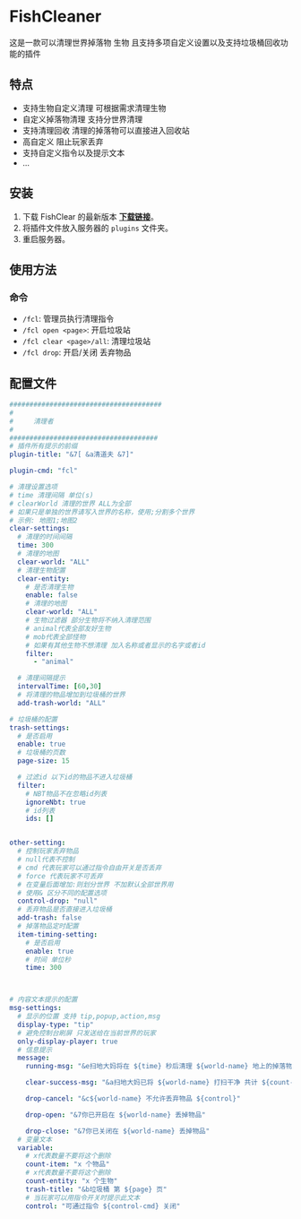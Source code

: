# FishCleaner

这是一款可以清理世界掉落物 生物 且支持多项自定义设置以及支持垃圾桶回收功能的插件

## 特点

- 支持生物自定义清理 可根据需求清理生物
- 自定义掉落物清理 支持分世界清理
- 支持清理回收 清理的掉落物可以直接进入回收站
- 高自定义 阻止玩家丢弃
- 支持自定义指令以及提示文本
- ...

## 安装

1. 下载 FishClear 的最新版本 **[下载链接](https://motci.cn/view/SoBadFish/job/FishCleaner/)**。
2. 将插件文件放入服务器的 `plugins` 文件夹。
3. 重启服务器。

## 使用方法

### 命令

- `/fcl`: 管理员执行清理指令
- `/fcl open <page>`: 开启垃圾站
- `/fcl clear <page>/all`: 清理垃圾站
- `/fcl drop`: 开启/关闭 丢弃物品

## 配置文件

```yaml
######################################
#
#     清理者
#
#####################################
# 插件所有提示的前缀
plugin-title: "&7[ &a清道夫 &7]"

plugin-cmd: "fcl"

# 清理设置选项
# time 清理间隔 单位(s)
# clearWorld 清理的世界 ALL为全部
# 如果只是单独的世界请写入世界的名称，使用;分割多个世界
# 示例: 地图1;地图2
clear-settings:
  # 清理的时间间隔
  time: 300
  # 清理的地图
  clear-world: "ALL"
  # 清理生物配置
  clear-entity:
    # 是否清理生物
    enable: false
    # 清理的地图
    clear-world: "ALL"
    # 生物过滤器 部分生物将不纳入清理范围
    # animal代表全部友好生物
    # mob代表全部怪物
    # 如果有其他生物不想清理 加入名称或者显示的名字或者id
    filter:
      - "animal"

  # 清理间隔提示
  intervalTime: [60,30]
  # 将清理的物品增加到垃圾桶的世界
  add-trash-world: "ALL"

# 垃圾桶的配置
trash-settings:
  # 是否启用
  enable: true
  # 垃圾桶的页数
  page-size: 15

  # 过滤id 以下id的物品不进入垃圾桶
  filter:
    # NBT物品不在忽略id列表
    ignoreNbt: true
    # id列表
    ids: []


other-setting:
  # 控制玩家丢弃物品
  # null代表不控制
  # cmd 代表玩家可以通过指令自由开关是否丢弃
  # force 代表玩家不可丢弃
  # 在变量后面增加:则划分世界 不加默认全部世界用
  # 使用& 区分不同的配置选项
  control-drop: "null"
  # 丢弃物品是否直接进入垃圾桶
  add-trash: false
  # 掉落物品定时配置
  item-timing-setting:
    # 是否启用
    enable: true
    # 时间 单位秒
    time: 300



# 内容文本提示的配置
msg-settings:
  # 显示的位置 支持 tip,popup,action,msg
  display-type: "tip"
  # 避免控制台刷屏 只发送给在当前世界的玩家
  only-display-player: true
  # 信息提示
  message:
    running-msg: "&e扫地大妈将在 ${time} 秒后清理 ${world-name} 地上的掉落物"

    clear-success-msg: "&a扫地大妈已将 ${world-name} 打扫干净 共计 ${count-item}"

    drop-cancel: "&c${world-name} 不允许丢弃物品 ${control}"

    drop-open: "&7你已开启在 ${world-name} 丢掉物品"

    drop-close: "&7你已关闭在 ${world-name} 丢掉物品"
  # 变量文本
  variable:
    # x代表数量不要将这个删除
    count-item: "x 个物品"
    # x代表数量不要将这个删除
    count-entity: "x 个生物"
    trash-title: "&b垃圾桶 第 ${page} 页"
    # 当玩家可以用指令开关时提示此文本
    control: "可通过指令 ${control-cmd} 关闭"

```

